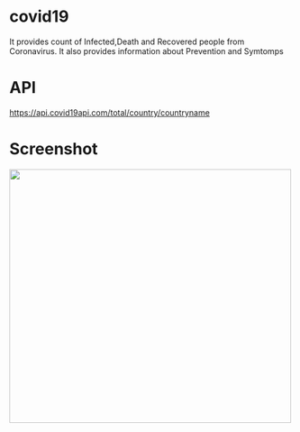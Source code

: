 # covid19

It provides count of Infected,Death and Recovered people from Coronavirus. It also provides information about Prevention and Symtomps

# API
https://api.covid19api.com/total/country/countryname

# Screenshot

<img src="https://github.com/Abhishek-165/covid19_flutter/blob/master/covid_19.png" height="450" width="500">

